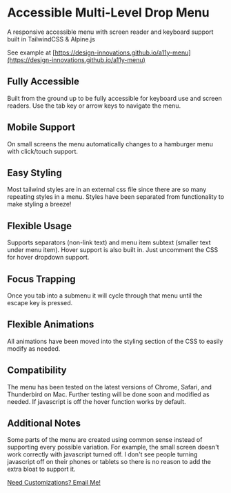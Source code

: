 # Accessible Multi-Level Drop Menu
A responsive accessible menu with screen reader and keyboard support built in TailwindCSS & Alpine.js

See example at [https://design-innovations.github.io/a11y-menu](https://design-innovations.github.io/a11y-menu)

## Fully Accessible

Built from the ground up to be fully accessible for keyboard use and screen readers. Use the tab key or arrow keys to navigate the menu.

## Mobile Support

On small screens the menu automatically changes to a hamburger menu with click/touch support.

## Easy Styling

Most tailwind styles are in an external css file since there are so many repeating styles in a menu. Styles have been separated from functionality to make styling a breeze!

## Flexible Usage

Supports separators (non-link text) and menu item subtext (smaller text under menu item). Hover support is also built in. Just uncomment the CSS for hover dropdown support.

## Focus Trapping

Once you tab into a submenu it will cycle through that menu until the escape key is pressed.

## Flexible Animations

All animations have been moved into the styling section of the CSS to easily modify as needed.

## Compatibility

The menu has been tested on the latest versions of Chrome, Safari, and Thunderbird on Mac. Further testing will be done soon and modified as needed. If javascript is off the hover function works by default.

## Additional Notes

Some parts of the menu are created using common sense instead of supporting every possible variation. For example, the small screen doesn't work correctly with javascript turned off. I don't see people turning javascript off on their phones or tablets so there is no reason to add the extra bloat to support it.

[Need Customizations? Email Me!](m&#97;ilto&#58;&#106;&#37;6F%6Eath%61&#37;&#54;E&#64;%&#54;4e%73i&#103;%6E%69nnovat%69o%&#54;&#69;&#37;73&#46;%6&#69;et)
